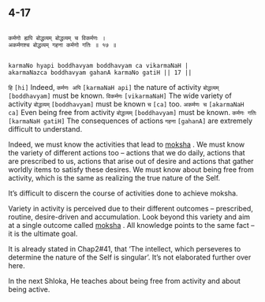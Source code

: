 ## 4-17


```shloka-sa

कर्मणो ह्यपि बोद्धव्यम् बोद्धव्यम् च विकर्मणः ।
अकर्मणश्च बोद्धव्यम् गहना कर्मणो गतिः ॥ १७ ॥

```
```shloka-sa-hk

karmaNo hyapi boddhavyam boddhavyam ca vikarmaNaH |
akarmaNazca boddhavyam gahanA karmaNo gatiH || 17 ||

```
`हि` `[hi]` Indeed, `कर्मणः अपि` `[karmaNaH api]` the nature of activity `बोद्धव्यम्` `[boddhavyam]` must be known. `विकर्मणः` `[vikarmaNaH]` The wide variety of activity `बोद्धव्यम्` `[boddhavyam]` must be known `च` `[ca]` too. `अकर्मणः च` `[akarmaNaH ca]` Even being free from activity `बोद्धव्यम्` `[boddhavyam]` must be known. `कर्मणः गतिः` `[karmaNaH gatiH]` The consequences of actions `गहना` `[gahanA]` are extremely difficult to understand.

Indeed, we must know the activities that lead to 
[moksha](Moksha)
. We must know the variety of different actions too – actions that we do daily, actions that are prescribed to us, actions that arise out of desire and actions that gather worldly items to satisfy these desires. We must know about being free from activity, which is the same as realizing the true nature of the Self.

It’s difficult to discern the course of activities done to achieve moksha.

Variety in activity is perceived due to their different outcomes – prescribed, routine, desire-driven and accumulation. Look beyond this variety and aim at a single outcome called 
[moksha](Moksha)
. All knowledge points to the same fact – it is the ultimate goal.

It is already stated in Chap2#41, that ‘The intellect, which perseveres to determine the nature of the Self is singular’. It’s not elaborated further over here.

In the next Shloka, He teaches about being free from activity and about being active.


